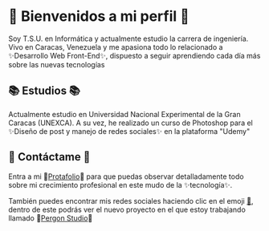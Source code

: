 # 👋 Bienvenidos a mi perfil 👋

Soy T.S.U. en Informática y actualmente estudio la carrera de ingeniería. Vivo en Caracas, Venezuela y me apasiona todo lo relacionado a ✨Desarrollo Web Front-End✨, dispuesto a seguir aprendiendo cada día más sobre las nuevas tecnologías
 
## 📚 Estudios 📚

Actualmente estudio en Universidad Nacional Experimental de la Gran Caracas (UNEXCA). A su vez, he realizado un curso de Photoshop para el ✨Diseño de post y manejo de redes  sociales✨ en la plataforma "Udemy"

## 📩 Contáctame 📩
Entra a mi 📂[Protafolio](https://comforting-concha-4bd3db.netlify.app/)📂 para que puedas observar detalladamente todo sobre mi crecimiento profesional en este mudo de la ✨tecnología✨.

También puedes encontrar mis redes sociales haciendo clic en el emoji [🥑](https://linktr.ee/pererita), dentro de este podrás ver el nuevo proyecto en el que estoy trabajando llamado 📂[Pergon Studio](https://pererita.github.io/Portfolio-Example/)📂
